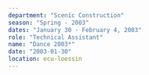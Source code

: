 ```yaml
---
department: "Scenic Construction"
season: "Spring - 2003"
dates: "January 30 - February 4, 2003"
role: "Technical Assistant"
name: "Dance 2003*"
date: "2003-01-30"
location: ecu-loessin
---
```

